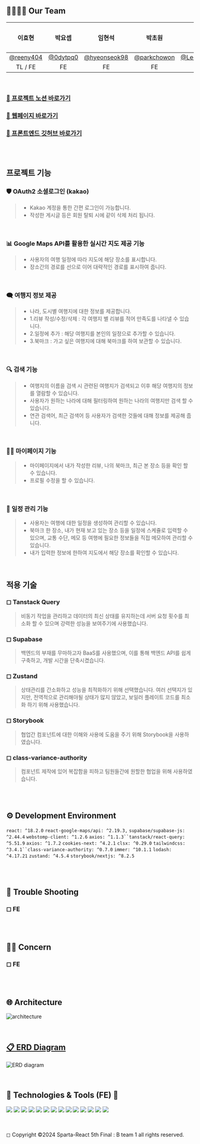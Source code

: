 ## 👨‍👩‍👧‍👦 Our Team

|                  이효현                  |                 박요셉                 |                     임현석                     |                    박초원                    |                      이준혁                       | 김인우 |
| :--------------------------------------: | :------------------------------------: | :--------------------------------------------: | :------------------------------------------: | :-----------------------------------------------: | :----: |
| [@reeny404](https://github.com/reeny404) | [@0dytpq0](https://github.com/0dytpq0) | [@hyeonseok98](https://github.com/hyeonseok98) | [@parkchowon](https://github.com/parkchowon) | [@LeeJunhyeok369](https://github.com/BLAKE198492) |        |
|                 TL / FE                  |                   FE                   |                       FE                       |                      FE                      |                        FE                         |   DS   |

<br>

### [👊 프로젝트 노션 바로가기](https://www.notion.so/teamsparta/1-B1-cf05aab3c68a4955a33a2c82d764ff06)

### [👊 웹페이지 바로가기](https://final-project-b1.vercel.app/)

### [💜 프론트엔드 깃허브 바로가기](https://github.com/0dytpq0/final-project-b1)

<br><br>

## 프로젝트 기능

### 🛡 OAuth2 소셜로그인 (kakao)

> - Kakao 계정을 통한 간편 로그인이 가능합니다.
> - 작성한 게시글 등은 회원 탈퇴 시에 같이 삭제 처리 됩니다.

 <br>

### 📊 Google Maps API를 활용한 실시간 지도 제공 기능

> - 사용자의 여행 일정에 따라 지도에 해당 장소를 표시합니다.
> - 장소간의 경로를 선으로 이어 대략적인 경로를 표시하여 줍니다.

 <br>

### 🗨 여행지 정보 제공

> - 나라, 도시별 여행지에 대한 정보를 제공합니다.
> - 1.리뷰 작성/수정/삭제 : 각 여행지 별 리뷰를 적어 만족도를 나타낼 수 있습니다.
> - 2.일정에 추가 : 해당 여행지를 본인의 일정으로 추가할 수 있습니다.
> - 3.북마크 : 가고 싶은 여행지에 대해 북마크를 하여 보관할 수 있습니다.

 <br>

### 🔍 검색 기능

> - 여행지의 이름을 검색 시 관련된 여행지가 검색되고 이후 해당 여행지의 정보를 열람할 수 있습니다.
> - 사용자가 원하는 나라에 대해 필터링하여 원하는 나라의 여행지만 검색 할 수 있습니다.
> - 연관 검색어, 최근 검색어 등 사용자가 검색한 것들에 대해 정보를 제공해 줍니다.

 <br>

### 👨‍💻 마이페이지 기능

> - 마이페이지에서 내가 작성한 리뷰, 나의 북마크, 최근 본 장소 등을 확인 할 수 있습니다.
> - 프로필 수정을 할 수 있습니다.

 <br>

### 📢 일정 관리 기능

> - 사용자는 여행에 대한 일정을 생성하여 관리할 수 있습니다.
> - 북마크 한 장소, 내가 현재 보고 있는 장소 등을 일정에 스케쥴로 입력할 수 있으며, 교통 수단, 메모 등 여행에 필요한 정보들을 직접 메모하여 관리할 수 있습니다.
> - 내가 입력한 정보에 한하여 지도에서 해당 장소를 확인할 수 있습니다.

 <br>

## 적용 기술

### ◻ Tanstack Query

> 비동기 작업을 관리하고 데이터의 최신 상태를 유지하는데 서버 요청 횟수를 최소화 할 수 있으며 강력한 성능을 보여주기에 사용했습니다.

### ◻ Supabase

> 백엔드의 부재를 무마하고자 BaaS를 사용했으며, 이를 통해 백엔드 API를 쉽게 구축하고, 개발 시간을 단축시켰습니다.

### ◻ Zustand

> 상태관리를 간소화하고 성능을 최적화하기 위해 선택했습니다.
> 여러 선택지가 있지만, 전역적으로 관리해야될 상태가 많지 않았고, 보일러 플레이트 코드를 최소화 하기 위해 사용했습니다.

### ◻ Storybook

> 협업간 컴포넌트에 대한 이해와 사용에 도움을 주기 위해 Storybook을 사용하였습니다.

### ◻ class-variance-authority

> 컴포넌트 제작에 있어 복잡함을 피하고 팀원들간에 원할한 협업을 위해 사용하였습니다.

<br><br>

## ⚙ Development Environment

`react: ^18.2.0` `react-google-maps/api: ^2.19.3,` `supabase/supabase-js: ^2.44.4` `webstomp-client: ^1.2.6` `axios: ^1.1.3``tanstack/react-query: ^5.51.9` `axios: ^1.7.2` `cookies-next: ^4.2.1` `clsx: ^0.29.0` `tailwindcss: ^3.4.1``class-variance-authority: ^0.7.0` `immer: ^10.1.1` `lodash: ^4.17.21` `zustand: ^4.5.4` `storybook/nextjs: ^8.2.5`

<br><br>

## 🚨 Trouble Shooting

### ◻ FE

<br><br>

## :raising_hand::thought_balloon: Concern

### ◻ FE

<br><br>

## 🌐 Architecture

![architecture](https://github.com/user-attachments/assets/102ec17c-0843-4dc8-8dab-d1bc31e759de)

<br>

## [📋 ERD Diagram](https://www.erdcloud.com/d/eKNQHmYBeSy7MrvQy)
![ERD diagram](https://github.com/user-attachments/assets/500bb010-7eda-4cec-85e8-83ce27fea26a)


<br>

## 📝 Technologies & Tools (FE) 📝

<img src="https://img.shields.io/badge/JavaScript-F7DF1E?style=for-the-badge&logo=JavaScript&logoColor=white"> 
<img src="https://img.shields.io/badge/React-61DAFB?style=for-the-badge&logo=React&logoColor=white"/> 
<img src="https://img.shields.io/badge/Supabase-09D3AC?style=for-the-badge&logo=Supabase&logoColor=white"/>
<img src="https://img.shields.io/badge/Next.js-000000?style=for-the-badge&logo=Next.js&logoColor=white"/> 
<img src="https://img.shields.io/badge/TailwindCSS-06B6D4?style=for-the-badge&logo=Tailwind-CSS&logoColor=white"/> 
<img src="https://img.shields.io/badge/Axios-5A29E4?style=for-the-badge&logo=Axios&logoColor=white"/> 
<img src="https://img.shields.io/badge/.ENV-ECD53F?style=for-the-badge&logo=.ENV&logoColor=white"/> 
<img src="https://img.shields.io/badge/Vercel-000000?style=for-the-badge&logo=Vercel&logoColor=white"/> 
<img src="https://img.shields.io/badge/VisualStudioCode-007ACC?style=for-the-badge&logo=VisualStudioCode&logoColor=white"/> <img src="https://img.shields.io/badge/git-F05032?style=for-the-badge&logo=git&logoColor=white"/> <img src="https://img.shields.io/badge/github-181717?style=for-the-badge&logo=github&logoColor=white"/> <img src="https://img.shields.io/badge/Notion-000000?style=for-the-badge&logo=Notion&logoColor=white"/> <img src="https://img.shields.io/badge/Slack-4A154B?style=for-the-badge&logo=slack&logoColor=white"/> <img src="https://img.shields.io/badge/Figma-F24E1E?style=for-the-badge&logo=figma&logoColor=white"/>

<br>
<br>
<br>

◻ Copyright ©2024 Sparta-React 5th Final : B team 1 all rights reserved.
